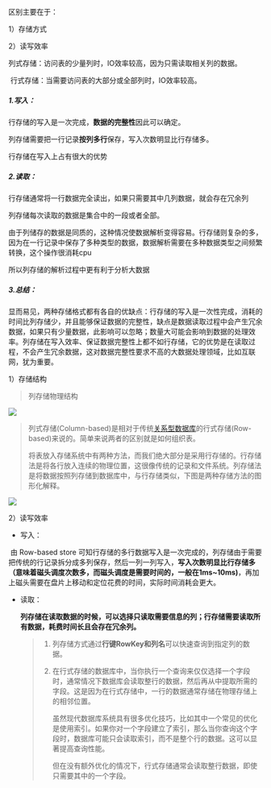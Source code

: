 区别主要在于：

1）存储方式

2）读写效率

​		列式存储：访问表的少量列时，IO效率较高，因为只需读取相关列的数据。

​		行式存储：当需要访问表的大部分或全部列时，IO效率较高。

##### 1.写入：

 行存储的写入是一次完成，**数据的完整性**因此可以确定。

 列存储需要把一行记录**按列多行**保存，写入次数明显比行存储多。

 行存储在写入上占有很大的优势


##### 2.读取：

 行存储通常将一行数据完全读出，如果只需要其中几列数据，就会存在冗余列

 列存储每次读取的数据是集合中的一段或者全部。

 由于列储存的数据是同质的，这种情况使数据解析变得容易。行存储则复杂的多，因为在一行记录中保存了多种类型的数据，数据解析需要在多种数据类型之间频繁转换，这个操作很消耗cpu

 所以列存储的解析过程中更有利于分析大数据

##### 3.总结：

显而易见，两种存储格式都有各自的优缺点：行存储的写入是一次性完成，消耗的时间比列存储少，并且能够保证数据的完整性，缺点是数据读取过程中会产生冗余数据，如果只有少量数据，此影响可以忽略；数量大可能会影响到数据的处理效率。列存储在写入效率、保证数据完整性上都不如行存储，它的优势是在读取过程，不会产生冗余数据，这对数据完整性要求不高的大数据处理领域，比如互联网，犹为重要。

1）存储结构

> 列存储物理结构

![](https://springboot-vue-blog.oss-cn-hangzhou.aliyuncs.com/img-for-typora/HBASE%E7%89%A9%E7%90%86%E5%AD%98%E5%82%A8%E7%BB%93%E6%9E%84.png)

> 列式存储(Column-based)是相对于传统[关系型数据库](https://so.csdn.net/so/search?q=关系型数据库&spm=1001.2101.3001.7020)的行式存储(Row-based)来说的。简单来说两者的区别就是如何组织表。
>
> 将表放入存储系统中有两种方法，而我们绝大部分是采用行存储的。行存储法是将各行放入连续的物理位置，这很像传统的记录和文件系统。列存储法是将数据按照列存储到数据库中，与行存储类似，下图是两种存储方法的图形化解释。

![](https://springboot-vue-blog.oss-cn-hangzhou.aliyuncs.com/img-for-typora/%E5%88%97%E5%AD%98%E5%82%A8%E4%B8%8E%E8%A1%8C%E5%AD%98%E5%82%A8.png)

2）读写效率

* 写入：

​		由 Row-based store 可知行存储的多行数据写入是一次完成的，列存储由于需要把传统的行记录拆分成多列保存，然后一列一列写入，**写入次数明显比行存储多（意味着磁头调度次数多，而磁头调度是需要时间的，一般在1ms~10ms)**，再加上磁头需要在盘片上移动和定位花费的时间，实际时间消耗会更大。

* 读取：

  **列存储在读取数据的时候，可以选择只读取需要信息的列；行存储需要读取所有数据，耗费时间长且会存在冗余列。**

  > 1. 列存储方式通过**行键RowKey和列名**可以快速查询到指定列的数据。
  >
  > 2. 在行式存储的数据库中，当你执行一个查询来仅仅选择一个字段时，通常情况下数据库会读取整行的数据，然后再从中提取所需的字段。这是因为在行式存储中，一行的数据通常存储在物理存储上的相邻位置。
  >
  >    虽然现代数据库系统具有很多优化技巧，比如其中一个常见的优化是使用索引。如果你对一个字段建立了索引，那么当你查询这个字段时，数据库可能只会读取索引，而不是整个行的数据。这可以显著提高查询性能。
  >
  >    但在没有额外优化的情况下，行式存储通常会读取整行数据，即使只需要其中的一个字段。